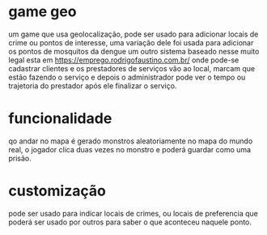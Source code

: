 # game geo
 um game que usa geolocalização, pode ser usado para adicionar locais de crime ou pontos de interesse, uma variação dele foi usada para adicionar os pontos de mosquitos da dengue
um outro sistema baseado nesse muito legal esta em https://emprego.rodrigofaustino.com.br/ onde pode-se cadastrar clientes e os prestadores de serviços vão ao local, marcam que estão fazendo o serviço e depois o administrador pode ver o tempo ou trajetoria do prestador após ele finalizar o serviço.

# funcionalidade
qo andar no mapa é gerado monstros aleatoriamente no mapa do mundo real, o jogador clica duas vezes no monstro e poderá guardar como uma prisão.

# customização
pode ser usado para indicar locais de crimes, ou locais de preferencia que poderá ser usado por outros para saber o que aconteceu naquele ponto.
